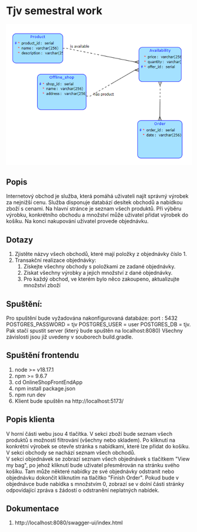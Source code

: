 # Tjv semestral work

![image info](photo001.png)

## Popis

Internetový obchod je služba, která pomáhá uživateli najít správný výrobek za nejnižší cenu. Služba disponuje databází desítek obchodů a nabídkou zboží s cenami. Na hlavní stránce je seznam všech produktů. Při výběru výrobku, konkrétního obchodu a množství může uživatel přidat výrobek do košíku. Na konci nakupování uživatel provede objednávku.

## Dotazy

1. Zjistěte názvy všech obchodů, které mají položky z objednávky číslo 1.
2. Transakční realizace objednávky:
    1. Získejte všechny obchody s položkami ze zadané objednávky.
    2. Získat všechny výrobky a jejich množství z dané objednávky.
    3. Pro každý obchod, ve kterém bylo něco zakoupeno, aktualizujte množství zboží 

## Spuštění:

Pro spuštění bude vyžadována nakonfigurovaná databáze:
port : 5432
POSTGRES_PASSWORD = tjv
POSTGRES_USER = user
POSTGRES_DB = tjv.
Pak stačí spustit server (který bude spuštěn na localhost:8080) Všechny závislosti jsou již uvedeny v souborech build.gradle.

## Spuštění frontendu

1. node >= v18.17.1
2. npm >= 9.6.7
3. cd OnlineShopFrontEndApp
4. npm install package.json
5. npm run dev
6. Klient bude spuštěn na http://localhost:5173/

## Popis klienta
V horní části webu jsou 4 tlačítka. V sekci zboží bude seznam všech produktů s možností 
filtrování (všechny nebo skladem). Po kliknutí na konkrétní výrobek se otevře stránka s 
nabídkami, které lze přidat do košíku. V sekci obchody se nachází seznam všech obchodů.  
V sekci objednávek se zobrazí seznam všech objednávek s tlačítkem "View my bag", 
po jehož kliknutí bude uživatel přesměrován na stránku svého košíku. Tam může některé 
nabídky ze své objednávky odstranit nebo objednávku dokončit kliknutím na tlačítko 
"Finish Order". Pokud bude v objednávce bude nabídka s množstvím 0, zobrazí se v dolní části
stránky odpovídající zpráva s žádostí o odstranění neplatných nabídek.

## Dokumentace 

1. http://localhost:8080/swagger-ui/index.html

